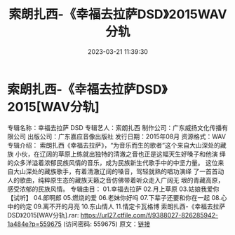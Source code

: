 ﻿---
title: 索朗扎西-《幸福去拉萨DSD》2015WAV分轨
date: 2023-03-21 11:39:30
categories: WAV车载音乐、镜像
tags: 华语中文
---
# 索朗扎西-《幸福去拉萨DSD》2015[WAV分轨]

专辑名称：幸福去拉萨 DSD
专辑艺人：索朗扎西
制作公司：广东威扬文化传播有限公司
出版公司：广东嘉应音像出版社
发行日期：2015年08月
资源格式：WAV
专辑介绍：
索朗扎西《幸福去拉萨》，“为音乐而生的歌者”这个来自大山深处的藏族
小伙，在辽阔的草原上练就出独特的清澈之音也正是这幅天生好嗓子和他演
绎的众多洋溢着浓郁民族风情的音乐，成为民族新生代歌手中的中坚力量。
这位来自大山深处的藏族歌手，有着清澈辽阔的嗓音，驾轻就熟的唱功演绎
了一首首动人的歌曲，纯粹原生态的藏族天籁之音仿佛带着听众走入广阔无
垠的青藏高原，感受浓郁的民族风情。
专辑曲目：
01.幸福去拉萨
02.月上草原
03.姑娘我爱你【试听】
04.郎啊郎
05.燃烧的爱
06.老妹你好吗
07.下辈子还要和你在一起
08.心中的约定
09.离不开的月亮
10.东山情人
11.情定卡瓦格博
索朗扎西-《幸福去拉萨 DSD》2015[WAV分轨].rar: https://url27.ctfile.com/f/9388027-826285942-1a484e?p=559675
(访问密码: 559675)
原文：[链接](https://blog.sina.com.cn/s/blog_1647c7e760103112l.html)